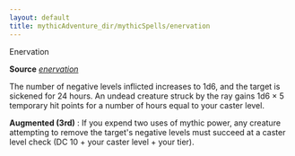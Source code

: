 ```yaml
---
layout: default
title: mythicAdventure_dir/mythicSpells/enervation
---
```

Enervation

**Source** [_enervation_](spell_dir/enervation#_enervation)

The number of negative levels inflicted increases to 1d6, and the target is sickened for 24 hours. An undead creature struck by the ray gains 1d6 × 5 temporary hit points for a number of hours equal to your caster level.

**Augmented (3rd)** : If you expend two uses of mythic power, any creature attempting to remove the target's negative levels must succeed at a caster level check (DC 10 + your caster level + your tier).

